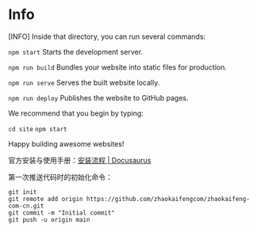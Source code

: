 # Info

[INFO] Inside that directory, you can run several commands:

  `npm start`
    Starts the development server.

  `npm run build`
    Bundles your website into static files for production.

  `npm run serve`
    Serves the built website locally.

  `npm run deploy`
    Publishes the website to GitHub pages.

We recommend that you begin by typing:

  `cd site`
  `npm start`

Happy building awesome websites!



官方安装与使用手册：[安装流程 | Docusaurus](https://docusaurus.io/zh-CN/docs/3.1.1/installation)



第一次推送代码时的初始化命令：

```
git init
git remote add origin https://github.com/zhaokaifengcom/zhaokaifeng-com-cn.git
git commit -m "Initial commit"
git push -u origin main
```

